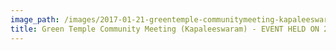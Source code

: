 ```yaml
---
image_path: /images/2017-01-21-greentemple-communitymeeting-kapaleeswaram.jpg
title: Green Temple Community Meeting (Kapaleeswaram) - EVENT HELD ON 21-01-2017
---
```

